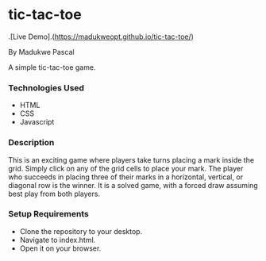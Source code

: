 # tic-tac-toe
.[Live Demo].(https://madukweopt.github.io/tic-tac-toe/)

By Madukwe Pascal

A simple tic-tac-toe game.

### Technologies Used
- HTML
- CSS
- Javascript

### Description
This is an exciting game where players take turns placing a mark inside the grid. Simply click on any of the grid cells to place your mark. The player who succeeds in placing three of their marks in a horizontal, vertical, or diagonal row is the winner. It is a solved game, with a forced draw assuming best play from both players.

### Setup Requirements
- Clone the repository to your desktop.
- Navigate to index.html.
- Open it on your browser.
